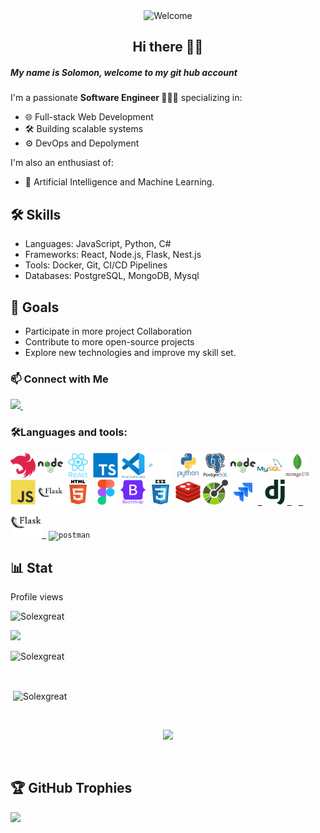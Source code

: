 <div align="center">
<img width="200" height="200" 
	src="https://media1.tenor.com/m/Bpv9wTLKMskAAAAd/computer-nerds.gif" alt="Welcome"/>
<h2>Hi there 👋🏾</h2>
</div>
<div>
<h5>My name is Solomon, welcome to my git hub account </h5> 


I'm a passionate **Software Engineer 👩🏾‍💻** specializing in:
- 🌐 Full-stack Web Development
- 🛠️ Building scalable systems
-	⚙️ DevOps and Depolyment
  
I'm also an enthusiast of:
- 🧠 Artificial Intelligence and Machine Learning.

## 🛠️ Skills
- Languages: JavaScript, Python, C#
- Frameworks: React, Node.js, Flask, Nest.js
- Tools: Docker, Git, CI/CD Pipelines
- Databases: PostgreSQL, MongoDB, Mysql

## 🔭 Goals
-  Participate in more project Collaboration 
-  Contribute to more open-source projects
-  Explore new technologies and improve my skill set.

### 📫 Connect with Me
<a href="https://www.linkedin.com/in/solomon-omisami-052134234/">
  <img src="https://img.shields.io/badge/linkedin-%230077B5.svg?&style=for-the-badge&logo=linkedin&logoColor=white" />
</a>&nbsp;&nbsp;
</br>

### 🛠️Languages and tools:
  <div>
    <code><img src="https://github.com/devicons/devicon/blob/master/icons/nestjs/nestjs-original.svg" title="Nestjs" width="40" height="40" alt="Nestjs" margin='5'/></code>
    <code><img src="https://github.com/devicons/devicon/blob/master/icons/nodejs/nodejs-original-wordmark.svg" title="Node.js" width="40" height="40" alt="Node.js"/></code>
    <code><img src="https://github.com/devicons/devicon/blob/master/icons/react/react-original-wordmark.svg" title="React" alt="React" width="40" height="40"/></code>
    <code><img src ="https://github.com/devicons/devicon/blob/master/icons/typescript/typescript-original.svg" title="TS" width="40" height="40" alt="TS"/></code>
    <code><img src="https://github.com/devicons/devicon/blob/master/icons/vscode/vscode-original-wordmark.svg" title="VSCode" width="40" height="40" alt=""VSCode/></code>
    <code><img src="https://github.com/devicons/devicon/blob/master/icons/tailwindcss/tailwindcss-original-wordmark.svg" title="Tailwind" width="40" height="40" alt="Tailwind"/></code>
    <code><img src="https://github.com/devicons/devicon/blob/master/icons/python/python-original-wordmark.svg" title="Python" width="40" height="40" alt="Python"/></code>
    <code><img src="https://github.com/devicons/devicon/blob/master/icons/postgresql/postgresql-original-wordmark.svg" title="Psql" width="40" height="40" alt="Psql"/></code>
    <code><img src="https://github.com/devicons/devicon/blob/master/icons/nodejs/nodejs-original-wordmark.svg" title="Node.js" width="40" height="40" alt="Node.js"/></code>
    <code><img src="https://github.com/devicons/devicon/blob/master/icons/mysql/mysql-original-wordmark.svg" title="Mysql" width="40" height="40" alt="Mysql"/></code>
    <code><img src="https://github.com/devicons/devicon/blob/master/icons/mongodb/mongodb-original-wordmark.svg" title="MongoDB" width="40" height="40" alt="MongoDB"/></code>
    <code><img src="https://github.com/devicons/devicon/blob/master/icons/javascript/javascript-original.svg" title="Javascript"width="40" height="40" alt="Javascript"/></code>
    <code><img src="https://github.com/devicons/devicon/blob/master/icons/flask/flask-original-wordmark.svg" title="Flask" width="40" height="40" alt="Flask"/></code>
    <code><img src="https://github.com/devicons/devicon/blob/master/icons/html5/html5-original-wordmark.svg" title="Html" width="40" height="40" alt="Html"/></code>
    <code><img src="https://github.com/devicons/devicon/blob/master/icons/figma/figma-original.svg" title="Figma" width="40" height="40" alt="Figma"/></code>
    <code><img src="https://github.com/devicons/devicon/blob/master/icons/bootstrap/bootstrap-plain-wordmark.svg" title="Bootstrap" width="40" height="40" alt="Bootstrap"/></code>
    <code><img src="https://github.com/devicons/devicon/blob/master/icons/css3/css3-original-wordmark.svg" title="CSS" width="40" height="40" alt="CSS"/></code>
    <code><img src="https://github.com/devicons/devicon/blob/master/icons/redis/redis-original.svg" title="Redis" width="40" height="40" alt="Redis"/></code>
    <code><img src="https://github.com/devicons/devicon/blob/master/icons/openapi/openapi-original.svg" title="OpenAi" width="40" height="40" alt="OpenAI"/></code>
    <code><img src="https://github.com/devicons/devicon/blob/master/icons/jira/jira-original.svg" title="Jira" width="40" height="40" alt="Jira"/></code>
    <code><a href="https://www.djangoproject.com/" target="_blank"> <img src="https://github.com/devicons/devicon/blob/master/icons/django/django-plain.svg" alt="django" width="40" 
    height="40"/> </a></code>
    <code> <a href="https://flask.palletsprojects.com/" target="_blank"> <img src="https://raw.githubusercontent.com/devicons/devicon/master/icons/flask/flask-original-wordmark.svg" 
    alt="flask" width="50" height="50"/> </a></code>
   <code><img src="https://res.cloudinary.com/postman/image/upload/t_team_logo/v1629869194/team/2893aede23f01bfcbd2319326bc96a6ed0524eba759745ed6d73405a3a8b67a8" alt="postman" width="50" 
    height="50"/></code>

</div>

## 📊 Stat
Profile views

<p> <img src="https://komarev.com/ghpvc/?username=Solexgreat" alt="Solexgreat" /> </p>

<!-- Profile Visitors -->
![](https://visitor-badge.laobi.icu/badge?page_id=Solexgreat.Solexgreat)
</br>

<p><img src="https://github-readme-stats.vercel.app/api/top-langs?username=Solexgreat&show_icons=true&locale=en&layout=compact&theme=dark" alt="Solexgreat" /></p>
</br>
    
 <p>&nbsp;<img align="center" src="https://github-readme-stats.vercel.app/api?username=Solexgreat&show_icons=true&locale=en&theme=dark" alt="Solexgreat" /></p>
 
 </br>
<p align="center">
  <img width="70%" src="https://github-readme-streak-stats.herokuapp.com/?user=Solexgreat&theme=onedark&custom_title=streak-stats&hide_border=false&layout=compact" />
</p>
 
 </br>

 ## 🏆 GitHub Trophies
![](https://github-profile-trophy.vercel.app/?username=Solexgreat&theme=radical&no-frame=false&no-bg=false&margin-w=4)

